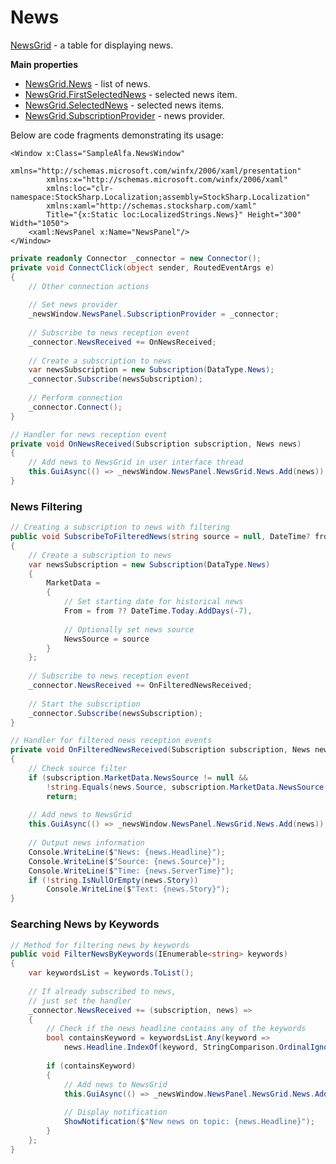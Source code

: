 # News

[NewsGrid](xref:StockSharp.Xaml.NewsGrid) - a table for displaying news.

**Main properties**

- [NewsGrid.News](xref:StockSharp.Xaml.NewsGrid.News) - list of news.
- [NewsGrid.FirstSelectedNews](xref:StockSharp.Xaml.NewsGrid.FirstSelectedNews) - selected news item.
- [NewsGrid.SelectedNews](xref:StockSharp.Xaml.NewsGrid.SelectedNews) - selected news items.
- [NewsGrid.SubscriptionProvider](xref:StockSharp.Xaml.NewsGrid.SubscriptionProvider) - news provider.

Below are code fragments demonstrating its usage:

```xaml
<Window	x:Class="SampleAlfa.NewsWindow"
		xmlns="http://schemas.microsoft.com/winfx/2006/xaml/presentation"
		xmlns:x="http://schemas.microsoft.com/winfx/2006/xaml"
		xmlns:loc="clr-namespace:StockSharp.Localization;assembly=StockSharp.Localization"
		xmlns:xaml="http://schemas.stocksharp.com/xaml"
		Title="{x:Static loc:LocalizedStrings.News}" Height="300" Width="1050">
	<xaml:NewsPanel x:Name="NewsPanel"/>
</Window>
```

```cs
private readonly Connector _connector = new Connector();
private void ConnectClick(object sender, RoutedEventArgs e)
{
	// Other connection actions
	
	// Set news provider
	_newsWindow.NewsPanel.SubscriptionProvider = _connector;
	
	// Subscribe to news reception event
	_connector.NewsReceived += OnNewsReceived;
	
	// Create a subscription to news
	var newsSubscription = new Subscription(DataType.News);
	_connector.Subscribe(newsSubscription);
	
	// Perform connection
	_connector.Connect();
}

// Handler for news reception event
private void OnNewsReceived(Subscription subscription, News news)
{
	// Add news to NewsGrid in user interface thread
	this.GuiAsync(() => _newsWindow.NewsPanel.NewsGrid.News.Add(news));
}
```

### News Filtering

```cs
// Creating a subscription to news with filtering
public void SubscribeToFilteredNews(string source = null, DateTime? from = null)
{
	// Create a subscription to news
	var newsSubscription = new Subscription(DataType.News)
	{
		MarketData =
		{
			// Set starting date for historical news
			From = from ?? DateTime.Today.AddDays(-7),
			
			// Optionally set news source
			NewsSource = source
		}
	};
	
	// Subscribe to news reception event
	_connector.NewsReceived += OnFilteredNewsReceived;
	
	// Start the subscription
	_connector.Subscribe(newsSubscription);
}

// Handler for filtered news reception events
private void OnFilteredNewsReceived(Subscription subscription, News news)
{
	// Check source filter
	if (subscription.MarketData.NewsSource != null && 
		!string.Equals(news.Source, subscription.MarketData.NewsSource, StringComparison.OrdinalIgnoreCase))
		return;
		
	// Add news to NewsGrid
	this.GuiAsync(() => _newsWindow.NewsPanel.NewsGrid.News.Add(news));
	
	// Output news information
	Console.WriteLine($"News: {news.Headline}");
	Console.WriteLine($"Source: {news.Source}");
	Console.WriteLine($"Time: {news.ServerTime}");
	if (!string.IsNullOrEmpty(news.Story))
		Console.WriteLine($"Text: {news.Story}");
}
```

### Searching News by Keywords

```cs
// Method for filtering news by keywords
public void FilterNewsByKeywords(IEnumerable<string> keywords)
{
	var keywordsList = keywords.ToList();
	
	// If already subscribed to news,
	// just set the handler
	_connector.NewsReceived += (subscription, news) =>
	{
		// Check if the news headline contains any of the keywords
		bool containsKeyword = keywordsList.Any(keyword => 
			news.Headline.IndexOf(keyword, StringComparison.OrdinalIgnoreCase) >= 0);
			
		if (containsKeyword)
		{
			// Add news to NewsGrid
			this.GuiAsync(() => _newsWindow.NewsPanel.NewsGrid.News.Add(news));
			
			// Display notification
			ShowNotification($"New news on topic: {news.Headline}");
		}
	};
}
```